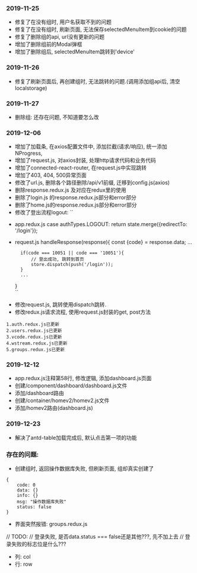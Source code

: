 ### 2019-11-25 
* 修复了在没有组时, 用户名获取不到的问题
* 修复了在没有组时, 刷新页面, 无法保存selectedMenuItem到cookie的问题
* 修复了删除组的api, url没有更新的问题
* 增加了删除组前的Modal弹框
* 增加了删除组后, selectedMenuItem跳转到'device'

### 2019-11-26
* 修复了刷新页面后, 再创建组时, 无法跳转的问题.(调用添加组api后, 清空localstorage)

### 2019-11-27
* 删除组: 还存在问题, 不知道要怎么改

### 2019-12-06
* 增加了加载条, 在axios配置文件中, 添加拦截(请求/响应), 统一添加NProgress, 
* 增加了request.js, 对axios封装, 处理http请求代码和业务代码
* 增加了connected-react-router, 在request.js中实现跳转
* 增加了403, 404, 500异常页面
* 修改了url.js, 删除各个路径删除/api/v1前缀, 迁移到config.js(axios)
* 删除response.redux.js 及对应在redux里的使用
* 删除了login.js 的response.redux.js部分和error部分
* 删除了home.js的response.redux.js部分和error部分
* 修改了登出流程logout:
``
- app.redux.js
    case authTypes.LOGOUT: 
        return state.merge({redirectTo: '/login'});
        
+ request.js
    handleResponse(response){
        const {code} = response.data;
        ...
        
        if(code === 10051 || code === '10051'){
            // 登出成功, 跳转到首页
            store.dispatch(push('/login'));
        }
        ...
    }        
``
* 修改request.js, 跳转使用dispatch跳转.
* 修改redux.js请求流程, 使用request.js封装的get, post方法
```
1.auth.redux.js已更新 
2.users.redux.js已更新
3.vcode.redux.js已更新
4.wstream.redux.js已更新
5.groups.redux.js已更新

```

### 2019-12-12
* app.redux.js注释第58行, 修改逻辑, 添加dashboard.js页面
* 创建/component/dashboard/dashboard.js文件
* 添加/dashboard路由
* 创建/container/homev2/homev2.js文件
* 添加/homev2路由(dashboard.js)

### 2019-12-23
* 解决了antd-table加载完成后, 默认点击第一项的功能

### 存在的问题:
* 创建组时, 返回操作数据库失败, 但刷新页面, 组却真实创建了
```
{
    code: 0
    data: {}
    info: {}
    msg: "操作数据库失败"
    status: false
}
```
* 界面突然报错: groups.redux.js

// TODO:
// 登录失败, 是否data.status === false还是其他???, 先不加上去
// 登录失败的标志位是什么???

* 列: col
* 行: row





